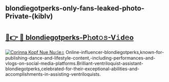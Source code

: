## blondiegotperks-only-fans​-leaked-photo​-Private-(kiblv)


# <h2><a href="https://mediaupload.pro?title=blondiegotperks&ref=git">🔗👉 🔴 blondiegotperks-P𝚑ot𝚘𝚜-V𝚒d𝚎o</a></h2>

[![Corinna Kopf Nue Nu𝚍e𝚜](https://i.imgur.com/0qMVB7G.gif)](https://mediaupload.pro?title=blondiegotperks&ref=git)
Online-influencer-blondiegotperks,known-for-publishing-dance-and-lifestyle-content,-including-performances-and-vlogs-on-social-media-platforms.Brilliant-ventriloquist-assistant-blondiegotperks,celebrated-for-their-exceptional-abilities-and-accomplishments-in-assisting-ventriloquists.  